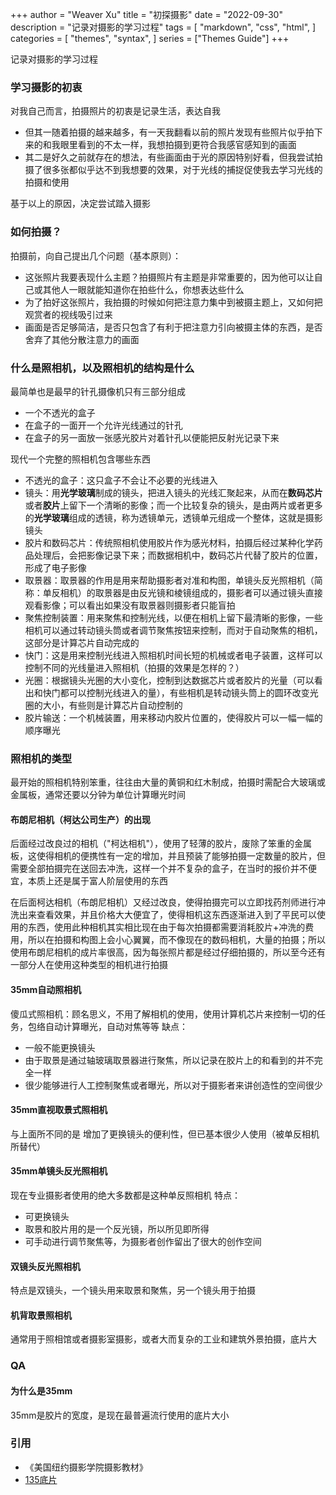 +++
author = "Weaver Xu"
title = "初探摄影"
date = "2022-09-30"
description = "记录对摄影的学习过程"
tags = [
    "markdown",
    "css",
    "html",
]
categories = [
    "themes",
    "syntax",
]
series = ["Themes Guide"]
+++

记录对摄影的学习过程
<!--more-->

### 学习摄影的初衷
对我自己而言，拍摄照片的初衷是记录生活，表达自我
- 但其一随着拍摄的越来越多，有一天我翻看以前的照片发现有些照片似乎拍下来的和我眼里看到的不太一样，我想拍摄到更符合我感官感知到的画面
- 其二是好久之前就存在的想法，有些画面由于光的原因特别好看，但我尝试拍摄了很多张都似乎达不到我想要的效果，对于光线的捕捉促使我去学习光线的拍摄和使用

基于以上的原因，决定尝试踏入摄影

### 如何拍摄？
拍摄前，向自己提出几个问题（基本原则）：
- 这张照片我要表现什么主题？拍摄照片有主题是非常重要的，因为他可以让自己或其他人一眼就能知道你在拍些什么，你想表达些什么
- 为了拍好这张照片，我拍摄的时候如何把注意力集中到被摄主题上，又如何把观赏者的视线吸引过来
- 画面是否足够简洁，是否只包含了有利于把注意力引向被摄主体的东西，是否舍弃了其他分散注意力的画面

### 什么是照相机，以及照相机的结构是什么
最简单也是最早的针孔摄像机只有三部分组成
- 一个不透光的盒子
- 在盒子的一面开一个允许光线通过的针孔
- 在盒子的另一面放一张感光胶片对着针孔以便能把反射光记录下来

现代一个完整的照相机包含哪些东西
- 不透光的盒子：这只盒子不会让不必要的光线进入
- 镜头：用**光学玻璃**制成的镜头，把进入镜头的光线汇聚起来，从而在**数码芯片**或者**胶片**上留下一个清晰的影像；而一个比较复杂的镜头，是由两片或者更多的**光学玻璃**组成的透镜，称为透镜单元，透镜单元组成一个整体，这就是摄影镜头
- 胶片和数码芯片：传统照相机使用胶片作为感光材料，拍摄后经过某种化学药品处理后，会把影像记录下来；而数据相机中，数码芯片代替了胶片的位置，形成了电子影像
- 取景器：取景器的作用是用来帮助摄影者对准和构图，单镜头反光照相机（简称：单反相机）的取景器是由反光镜和棱镜组成的，摄影者可以通过镜头直接观看影像；可以看出如果没有取景器则摄影者只能盲拍
- 聚焦控制装置：用来聚焦和控制光线，以便在相机上留下最清晰的影像，一些相机可以通过转动镜头筒或者调节聚焦按钮来控制，而对于自动聚焦的相机，这部分是计算芯片自动完成的
- 快门：这是用来控制光线进入照相机时间长短的机械或者电子装置，这样可以控制不同的光线量进入照相机（拍摄的效果是怎样的？）
- 光圈：根据镜头光圈的大小变化，控制到达数据芯片或者胶片的光量（可以看出和快门都可以控制光线进入的量），有些相机是转动镜头筒上的圆环改变光圈的大小，有些则是计算芯片自动控制的
- 胶片输送：一个机械装置，用来移动内胶片位置的，使得胶片可以一幅一幅的顺序曝光

### 照相机的类型

最开始的照相机特别笨重，往往由大量的黄铜和红木制成，拍摄时需配合大玻璃或金属板，通常还要以分钟为单位计算曝光时间

#### 布朗尼相机（柯达公司生产）的出现
后面经过改良过的相机（"柯达相机"），使用了轻薄的胶片，废除了笨重的金属板，这使得相机的便携性有一定的增加，并且预装了能够拍摄一定数量的胶片，但需要全部拍摄完在送回去冲洗，这样一个并不复杂的盒子，在当时的报价并不便宜，本质上还是属于富人阶层使用的东西

在后面柯达相机（布朗尼相机）又经过改良，使得拍摄完可以立即找药剂师进行冲洗出来查看效果，并且价格大大便宜了，使得相机这东西逐渐进入到了平民可以使用的东西，使用此种相机其实相比现在由于每次拍摄都需要消耗胶片+冲洗的费用，所以在拍摄和构图上会小心翼翼，而不像现在的数码相机，大量的拍摄；所以使用布朗尼相机的成片率很高，因为每张照片都是经过仔细拍摄的，所以至今还有一部分人在使用这种类型的相机进行拍摄

#### 35mm自动照相机
傻瓜式照相机：顾名思义，不用了解相机的使用，使用计算机芯片来控制一切的任务，包络自动计算曝光，自动对焦等等
缺点：
- 一般不能更换镜头
- 由于取景是通过轴玻璃取景器进行聚焦，所以记录在胶片上的和看到的并不完全一样
- 很少能够进行人工控制聚焦或者曝光，所以对于摄影者来讲创造性的空间很少

#### 35mm直视取景式照相机
与上面所不同的是 增加了更换镜头的便利性，但已基本很少人使用（被单反相机所替代）

#### 35mm单镜头反光照相机
现在专业摄影者使用的绝大多数都是这种单反照相机
特点：
- 可更换镜头
- 取景和胶片用的是一个反光镜，所以所见即所得
- 可手动进行调节聚焦等，为摄影者创作留出了很大的创作空间

#### 双镜头反光照相机
特点是双镜头，一个镜头用来取景和聚焦，另一个镜头用于拍摄

#### 机背取景照相机
通常用于照相馆或者摄影室摄影，或者大而复杂的工业和建筑外景拍摄，底片大


### QA
#### 为什么是35mm
35mm是胶片的宽度，是现在最普遍流行使用的底片大小


### 引用

- 《美国纽约摄影学院摄影教材》
- [135底片](https://zh.m.wikipedia.org/zh-hans/135%E5%BA%95%E7%89%87)
